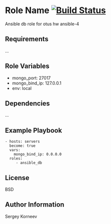 Role Name [![Build Status](https://travis-ci.com/kornsn/ansible_db.svg?branch=master)](https://travis-ci.com/kornsn/ansible_db)
=========

Ansible db role for otus hw ansible-4

Requirements
------------

...

Role Variables
--------------

- mongo_port: 27017
- mongo_bind_ip: 127.0.0.1
- env: local

Dependencies
------------

...

Example Playbook
----------------

    - hosts: servers
      become: true
      vars:
        mongo_bind_ip: 0.0.0.0
      roles:
         - ansible_db

License
-------

BSD

Author Information
------------------

Sergey Korneev
